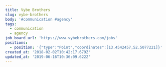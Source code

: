 ```yaml
---
title: Vybe Brothers
slug: vybe-brothers
body: '#communication #agency'
tags:
  - communication
  - agency
job_board_url: 'https://www.vybebrothers.com/jobs'
positions:
  - position: '{"type":"Point","coordinates":[13.4542457,52.5077221]}'
created_at: '2018-02-02T10:42:17.679Z'
updated_at: '2019-06-16T10:36:09.622Z'
---
```



